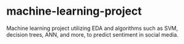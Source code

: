 # machine-learning-project
Machine learning project utilizing EDA and algorithms such as SVM, decision trees, ANN, and more, to predict sentiment in social media.
